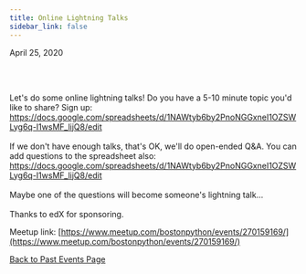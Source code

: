 ```yaml
---
title: Online Lightning Talks
sidebar_link: false
---
```


April 25, 2020



<p><br/><br/></p>

<p>Let's do some online lightning talks! Do you have a 5-10 minute topic you'd like to share? Sign up: <a class="link" href="https://docs.google.com/spreadsheets/d/1NAWtyb6by2PnoNGGxneI1OZSWLyg6q-I1wsMF_lijQ8/edit" rel="nofollow ugc" target="_blank" title="https://docs.google.com/spreadsheets/d/1NAWtyb6by2PnoNGGxneI1OZSWLyg6q-I1wsMF_lijQ8/edit">https://docs.google.com/spreadsheets/d/1NAWtyb6by2PnoNGGxneI1OZSWLyg6q-I1wsMF_lijQ8/edit</a><br/><br/>If we don't have enough talks, that's OK, we'll do open-ended Q&amp;A. You can add questions to the spreadsheet also: <a class="link" href="https://docs.google.com/spreadsheets/d/1NAWtyb6by2PnoNGGxneI1OZSWLyg6q-I1wsMF_lijQ8/edit" rel="nofollow ugc" target="_blank" title="https://docs.google.com/spreadsheets/d/1NAWtyb6by2PnoNGGxneI1OZSWLyg6q-I1wsMF_lijQ8/edit">https://docs.google.com/spreadsheets/d/1NAWtyb6by2PnoNGGxneI1OZSWLyg6q-I1wsMF_lijQ8/edit</a><br/><br/>Maybe one of the questions will become someone's lightning talk...<br/><br/>Thanks to edX for sponsoring.</p>


Meetup link: [https://www.meetup.com/bostonpython/events/270159169/](https://www.meetup.com/bostonpython/events/270159169/)

[Back to Past Events Page](index.md)